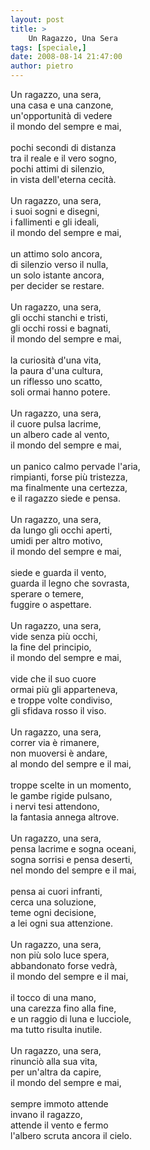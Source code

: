 ```yaml
---
layout: post
title: >
    Un Ragazzo, Una Sera
tags: [speciale,]
date: 2008-08-14 21:47:00
author: pietro
---
```

Un ragazzo, una sera,<br/>una casa e una canzone,<br/>un'opportunità di vedere<br/>il mondo del sempre e mai,<br/><br/>pochi secondi di distanza<br/>tra il reale e il vero sogno,<br/>pochi attimi di silenzio,<br/>in vista dell'eterna cecità.<br/><br/>Un ragazzo, una sera,<br/>i suoi sogni e disegni,<br/>i fallimenti e gli ideali,<br/>il mondo del sempre e mai,<br/><br/>un attimo solo ancora,<br/>di silenzio verso il nulla,<br/>un solo istante ancora,<br/>per decider se restare.<br/><br/>Un ragazzo, una sera,<br/>gli occhi stanchi e tristi,<br/>gli occhi rossi e bagnati,<br/>il mondo del sempre e mai,<br/><br/>la curiosità d'una vita,<br/>la paura d'una cultura,<br/>un riflesso uno scatto,<br/>soli ormai hanno potere.<br/><br/>Un ragazzo, una sera,<br/>il cuore pulsa lacrime,<br/>un albero cade al vento,<br/>il mondo del sempre e mai,<br/><br/>un panico calmo pervade l'aria,<br/>rimpianti, forse più tristezza,<br/>ma finalmente una certezza,<br/>e il ragazzo siede e pensa.<br/><br/>Un ragazzo, una sera,<br/>da lungo gli occhi aperti,<br/>umidi per altro motivo,<br/>il mondo del sempre e mai,<br/><br/>siede e guarda il vento,<br/>guarda il legno che sovrasta,<br/>sperare o temere,<br/>fuggire o aspettare.<br/><br/>Un ragazzo, una sera,<br/>vide senza più occhi,<br/>la fine del principio,<br/>il mondo del sempre e mai,<br/><br/>vide che il suo cuore<br/>ormai più gli apparteneva,<br/>e troppe volte condiviso,<br/>gli sfidava rosso il viso.<br/><br/>Un ragazzo, una sera,<br/>correr via è rimanere,<br/>non muoversi è andare,<br/>al mondo del sempre e il mai,<br/><br/>troppe scelte in un momento,<br/>le gambe rigide pulsano,<br/>i nervi tesi attendono,<br/>la fantasia annega altrove.<br/><br/>Un ragazzo, una sera,<br/>pensa lacrime e sogna oceani,<br/>sogna sorrisi e pensa deserti,<br/>nel mondo del sempre e il mai,<br/><br/>pensa ai cuori infranti,<br/>cerca una soluzione,<br/>teme ogni decisione,<br/>a lei ogni sua attenzione.<br/><br/>Un ragazzo, una sera,<br/>non più solo luce spera,<br/>abbandonato forse vedrà,<br/>il mondo del sempre e il mai,<br/><br/>il tocco di una mano,<br/>una carezza fino alla fine,<br/>e un raggio di luna e lucciole,<br/>ma tutto risulta inutile.<br/><br/>Un ragazzo, una sera,<br/>rinunciò alla sua vita,<br/>per un'altra da capire,<br/>il mondo del sempre e mai,<br/><br/>sempre immoto attende<br/>invano il ragazzo,<br/>attende il vento e fermo<br/>l'albero scruta ancora il cielo.
